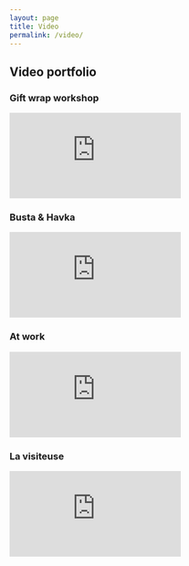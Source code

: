 ```yaml
---
layout: page
title: Video
permalink: /video/
---
```


<article class="post">

<h2>Video portfolio</h2>

<h3>Gift wrap workshop</h3>
<div class='embed-container'>
<iframe src='https://player.vimeo.com/video/189816104?title=0&byline=0&portrait=0' frameborder='0' webkitAllowFullScreen mozallowfullscreen allowFullScreen></iframe>
</div>


<h3>Busta & Havka</h3>
<div class='embed-container'>
<iframe src='https://player.vimeo.com/video/178234929?title=0&byline=0&portrait=0' frameborder='0' webkitAllowFullScreen mozallowfullscreen allowFullScreen></iframe>
</div>

<h3>At work</h3>
<div class='embed-container'>
<iframe src='https://player.vimeo.com/video/58885049?title=0&byline=0&portrait=0' frameborder='0' webkitAllowFullScreen mozallowfullscreen allowFullScreen></iframe>
</div>

<h3>La visiteuse</h3>
<div class='embed-container'>
<iframe src='https://player.vimeo.com/video/30977915?title=0&byline=0&portrait=0' frameborder='0' webkitAllowFullScreen mozallowfullscreen allowFullScreen></iframe>
</div>

</article>
